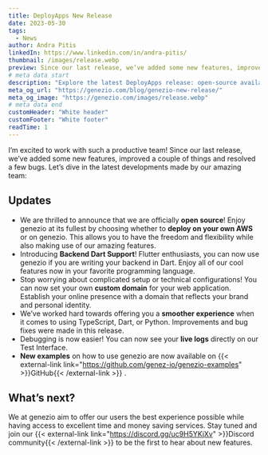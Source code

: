 ```yaml
---
title: DeployApps New Release
date: 2023-05-30
tags:
  - News
author: Andra Pitis
linkedIn: https://www.linkedin.com/in/andra-pitis/
thumbnail: /images/release.webp
preview: Since our last release, we’ve added some new features, improved a couple of things and resolved a few bugs
# meta data start
description: "Explore the latest DeployApps release: open-source availability, backend Dart support, custom domains, and more. Learn about new features and improvements."
meta_og_url: "https://genezio.com/blog/genezio-new-release/"
meta_og_image: "https://genezio.com/images/release.webp"
# meta data end
customHeader: "White header"
customFooter: "White footer"
readTime: 1
---
```


<!-----

Yay, no errors, warnings, or alerts!

Conversion time: 0.338 seconds.


Using this Markdown file:

1. Paste this output into your source file.
2. See the notes and action items below regarding this conversion run.
3. Check the rendered output (headings, lists, code blocks, tables) for proper
   formatting and use a linkchecker before you publish this page.

Conversion notes:

* Docs to Markdown version 1.0β34
* Tue May 30 2023 03:48:08 GMT-0700 (PDT)
* Source doc: genezio New Release
----->

I’m excited to work with such a productive team! Since our last release, we’ve added some new features, improved a couple of things and resolved a few bugs. Let’s dive in the latest developments made by our amazing team:

## Updates

- We are thrilled to announce that we are officially **open source**! Enjoy genezio at its fullest by choosing whether to **deploy on your own AWS** or on genezio. This allows you to have the freedom and flexibility while also making use of our amazing features.
- Introducing **Backend Dart Support**! Flutter enthusiasts, you can now use genezio if you are writing your backend in Dart. Enjoy all of our cool features now in your favorite programming language.
- Stop worrying about complicated setup or technical configurations! You can now set your own **custom domain** for your web application. Establish your online presence with a domain that reflects your brand and personal identity.
- We’ve worked hard towards offering you a **smoother experience** when it comes to using TypeScript, Dart, or Python. Improvements and bug fixes were made in this release.
- Debugging is now easier! You can now see your **live logs** directly on our Test Interface.
- **New examples** on how to use genezio are now available on {{< external-link link="https://github.com/genez-io/genezio-examples" >}}GitHub{{< /external-link >}}
  .

## What’s next?

We at genezio aim to offer our users the best experience possible while having access to excellent time and money saving services. Stay tuned and join our {{< external-link link="https://discord.gg/uc9H5YKjXv" >}}Discord community{{< /external-link >}}
to be the first to hear about new features.

